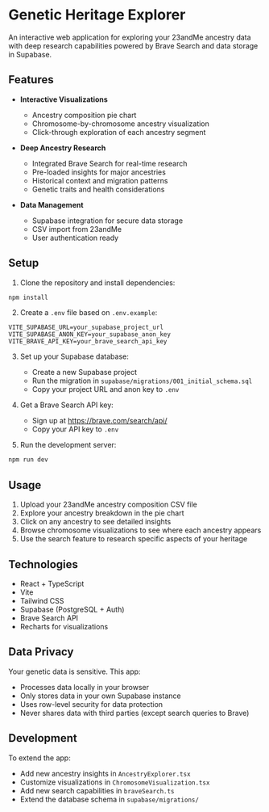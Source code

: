 # Genetic Heritage Explorer

An interactive web application for exploring your 23andMe ancestry data with deep research capabilities powered by Brave Search and data storage in Supabase.

## Features

- **Interactive Visualizations**
  - Ancestry composition pie chart
  - Chromosome-by-chromosome ancestry visualization
  - Click-through exploration of each ancestry segment

- **Deep Ancestry Research**
  - Integrated Brave Search for real-time research
  - Pre-loaded insights for major ancestries
  - Historical context and migration patterns
  - Genetic traits and health considerations

- **Data Management**
  - Supabase integration for secure data storage
  - CSV import from 23andMe
  - User authentication ready

## Setup

1. Clone the repository and install dependencies:
```bash
npm install
```

2. Create a `.env` file based on `.env.example`:
```
VITE_SUPABASE_URL=your_supabase_project_url
VITE_SUPABASE_ANON_KEY=your_supabase_anon_key
VITE_BRAVE_API_KEY=your_brave_search_api_key
```

3. Set up your Supabase database:
   - Create a new Supabase project
   - Run the migration in `supabase/migrations/001_initial_schema.sql`
   - Copy your project URL and anon key to `.env`

4. Get a Brave Search API key:
   - Sign up at https://brave.com/search/api/
   - Copy your API key to `.env`

5. Run the development server:
```bash
npm run dev
```

## Usage

1. Upload your 23andMe ancestry composition CSV file
2. Explore your ancestry breakdown in the pie chart
3. Click on any ancestry to see detailed insights
4. Browse chromosome visualizations to see where each ancestry appears
5. Use the search feature to research specific aspects of your heritage

## Technologies

- React + TypeScript
- Vite
- Tailwind CSS
- Supabase (PostgreSQL + Auth)
- Brave Search API
- Recharts for visualizations

## Data Privacy

Your genetic data is sensitive. This app:
- Processes data locally in your browser
- Only stores data in your own Supabase instance
- Uses row-level security for data protection
- Never shares data with third parties (except search queries to Brave)

## Development

To extend the app:
- Add new ancestry insights in `AncestryExplorer.tsx`
- Customize visualizations in `ChromosomeVisualization.tsx`
- Add new search capabilities in `braveSearch.ts`
- Extend the database schema in `supabase/migrations/`